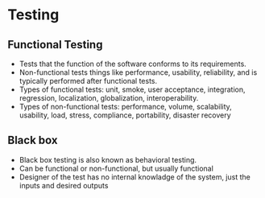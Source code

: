 # Testing

## Functional Testing

-   Tests that the function of the software conforms to its requirements.
-   Non-functional tests things like performance, usability, reliability, and is typically performed after functional tests.
-   Types of functional tests: unit, smoke, user acceptance, integration, regression, localization, globalization, interoperability.
-   Types of non-functional tests: performance, volume, scalability, usability, load, stress, compliance, portability, disaster recovery

## Black box

-   Black box testing is also known as behavioral testing.
-   Can be functional or non-functional, but usually functional
-   Designer of the test has no internal knowladge of the system, just the inputs and desired outputs

